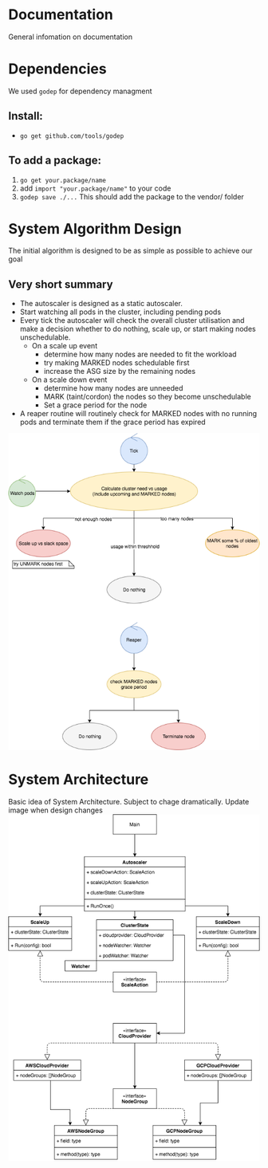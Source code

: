 # Documentation
General infomation on documentation

# Dependencies
We used `godep` for dependency managment
## Install: 
- `go get github.com/tools/godep`
## To add a package: 
1. `go get your.package/name`
2. add `import "your.package/name"` to your code
3. `godep save ./...`
This should add the package to the vendor/ folder

# System Algorithm Design
The initial algorithm is designed to be as simple as possible to achieve our goal

## Very short summary
- The autoscaler is designed as a static autoscaler. 
- Start watching all pods in the cluster, including pending pods
- Every tick the autoscaler will check the overall cluster utilisation and make a decision whether to do nothing, scale up, or start making nodes unschedulable.
    - On a scale up event
        - determine how many nodes are needed to fit the workload
        - try making MARKED nodes schedulable first
        - increase the ASG size by the remaining nodes
    - On a scale down event
        - determine how many nodes are unneeded
        - MARK (taint/cordon) the nodes so they become unschedulable
        - Set a grace period for the node
- A reaper routine will routinely check for MARKED nodes with no running pods and terminate them if the grace period has expired

![Algorithm](Algorithm.png)

# System Architecture
Basic idea of System Architecture. Subject to chage dramatically. Update image when design changes
![UML](UML.png)